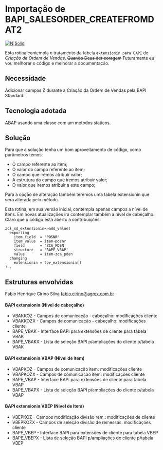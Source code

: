 # Importação de BAPI_SALESORDER_CREATEFROMDAT2 #

[![N|Solid](https://wiki.scn.sap.com/wiki/download/attachments/1710/ABAP%20Development.png?version=1&modificationDate=1446673897000&api=v2)](https://www.sap.com/brazil/developer.html)

Esta rotina contempla o tratamento da tabela ```extensionin para BAPI``` de _Criação de Ordem de Vendas_.
~~Quando Deus der coragem~~ Futuramente eu vou melhorar o código e melhorar a documentação.

## Necessidade ##
Adicionar campos Z durante a Criação da Ordem de Vendas pela BAPI Standard.

## Tecnologia adotada ##
ABAP usando uma classe com um metodos staticos.

## Solução ##
Para que a solução tenha um bom aproveitamento de código, como parâmetros temos:
- O campo referente ao item;
- O valor do campo referente ao item;
- O campo que iremos atribuir valor;
- A estrutura do campo que iremos atribuir valor;
- O valor que iremos atribuir a este campo;

Para a opção de alteração também teremos uma tabela extensionin que sera alterada pelo método.

Esta rotina, em sua versão inicial, contempla apenas campos a nível de itens. Em novas atualizações ira contemplar também a nível de cabeçalho. Claro que o código esta aberto a contribuições.

```abap
zcl_sd_extensionin=>add_value(
  exporting
    item_field  = 'POSNR'
    item_value  = item-posnr
    field       = 'ZCA_PDEN'
    structure   = 'BAPE_VBAP'
    value       = item-zca_pden
  changing
    extensionin = tov_extensionin[]
) .
```
## Estruturas envolvidas ##

Fabio Henrique Cirino Silva
fabio.cirino@agrex.com.br
    

#### BAPI extensionin (Nivel de cabeçalho) ####
- VBAKKOZ - Campos de comunicação - cabeçalho: modificações cliente
- VBAKKOZX - Campos de comunicação - cabeçalho: modificações cliente
- BAPE_VBAK - Interface BAPI para extensões de cliente para tabela VBAK
- BAPE_VBAKX - Lista de seleção BAPI p/ampliações do cliente p/tabela VBAK

#### BAPI extensionin VBAP (Nivel de Item) ####
- VBAPKOZ - Campos de comunicação item: modificações cliente
- VBAPKOZX - Campos de comunicação item: modificações cliente
- BAPE_VBAP - Interface BAPI para extensões de cliente para tabela VBAP
- BAPE_VBAPX - Lista de seleção BAPI p/ampliações do cliente p/tabela VBAP

#### BAPI extensionin VBEP (Nivel de Item) ####
- VBEPKOZ - Campos modificação divisão rem.: modificações de cliente
- VBEPKOZX - Campos de seleção divisão de remessas: modificações cliente
- BAPE_VBEP - Interface BAPI para extensões de cliente para tabela VBEP
- BAPE_VBEPX - Lista de seleção BAPI p/ampliações do cliente p/tabela VBEP
